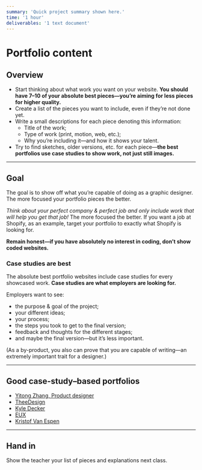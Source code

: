 ```yaml
---
summary: 'Quick project summary shown here.'
time: '1 hour'
deliverables: '1 text document'
---
```


# Portfolio content

## Overview

- Start thinking about what work you want on your website. **You should have 7–10 of your absolute best pieces—you’re aiming for less pieces for higher quality.**
- Create a list of the pieces you want to include, even if they’re not done yet.
- Write a small descriptions for each piece denoting this information:
  - Title of the work;
  - Type of work (print, motion, web, etc.);
  - Why you’re including it—and how it shows your talent.
- Try to find sketches, older versions, etc. for each piece—**the best portfolios use case studies to show work, not just still images.**

---

## Goal

The goal is to show off what you’re capable of doing as a graphic designer. The more focused your portfolio pieces the better.

*Think about your perfect company & perfect job and only include work that will help you get that job!* The more focused the better. If you want a job at Shopify, as an example, target your portfolio to exactly what Shopify is looking for.

**Remain honest—if you have absolutely no interest in coding, don’t show coded websites.**

### Case studies are best

The absolute best portfolio websites include case studies for every showcased work. **Case studies are what employers are looking for.**

Employers want to see:

- the purpose & goal of the project;
- your different ideas;
- your process;
- the steps you took to get to the final version;
- feedback and thoughts for the different stages;
- and maybe the final version—but it’s less important.

(As a by-product, you also can prove that you are capable of writing—an extremely important trait for a designer.)

---

## Good case-study–based portfolios

- [Yitong Zhang, Product designer](http://www.zhayitong.com/case1.html) 
- [TheeDesign](https://www.theedesign.com/results/iupac)
- [Kyle Decker](http://kyledecker.me/work/catnap) 
- [EUX](http://www.ethicalux.com/) 
- [Kristof Van Espen](http://www.creativebrain.be/projects/warncast) 

---

## Hand in

Show the teacher your list of pieces and explanations next class.
